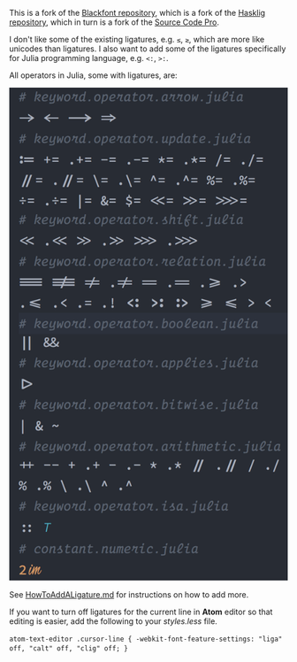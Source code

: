 This is a fork of the [Blackfont repository](https://github.com/blackro-se/blackfont),
which is a fork of the [Hasklig repository](https://github.com/i-tu/Hasklig),  which
in turn is a fork of the [Source Code Pro](https://github.com/adobe-fonts/source-code-pro).

I don't like some of the existing ligatures, e.g. `≤`, `≥`, which are more like unicodes
than ligatures. I also want to add some of the ligatures specifically for Julia programming
language, e.g. `<:`, `>:`.

All operators in Julia, some with ligatures, are:

![](JuliaLig.png)

See [HowToAddALigature.md](HowToAddALigature.md) for instructions on how to add more.

If you want to turn off ligatures for the current line in **Atom** editor so that editing is easier,
add the following to your *styles.less* file.

`atom-text-editor .cursor-line {
  -webkit-font-feature-settings: "liga" off, "calt" off, "clig" off;
}`
